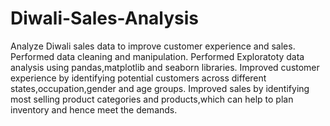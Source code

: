 # Diwali-Sales-Analysis
Analyze Diwali sales data to improve customer experience and sales.
Performed data cleaning and manipulation.
Performed Exploratoty data analysis using pandas,matplotlib and seaborn libraries.
Improved customer experience by identifying potential customers across different states,occupation,gender and age groups.
Improved sales by identifying most selling product categories and products,which can help to plan inventory and hence meet the demands.
